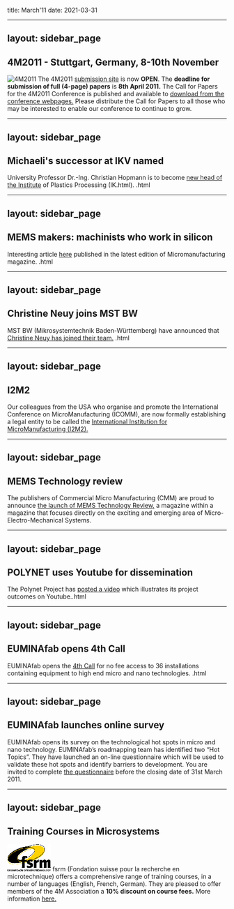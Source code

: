 title: March'11
date: 2021-03-31

<!--break-->
---
layout: sidebar_page
---

## 4M2011 - Stuttgart, Germany, 8-10th November


![4M2011](/images/4m-2011_web1.jpg)
The 4M2011 [submission site](/conference/2011/Submission_Guidelines) is now **OPEN**. The **deadline for submission of full (4-page) papers** is **8th April 2011.** The Call for Papers for the 4M2011 Conference is published and available to [download from the conference webpages.](/conference/2011/Call_for_Paper.html) Please distribute the Call for Papers to all those who may be interested to enable our conference to continue to grow.   
     
---
layout: sidebar_page
---

## Michaeli's successor at IKV named

University Professor Dr.-Ing. Christian Hopmann is to become [new head of the Institute](/contents/Michaelis-successor-IKV-named.html) of Plastics Processing (IK.html).  .html
   
---
layout: sidebar_page
---

## MEMS makers: machinists who work in silicon

Interesting article [here](/contents/MEMS-makers-machinists-who-work-silico.html) published in the latest edition of Micromanufacturing magazine.  .html

---
layout: sidebar_page
---

## Christine Neuy joins MST BW

MST BW (Mikrosystemtechnik Baden-Württemberg) have announced that [Christine Neuy has joined their team.](/contents/Christine-Neuy-joins-MST-B.html)  .html
  
---
layout: sidebar_page
---

## I2M2

Our colleagues from the USA who organise and promote the International Conference on MicroManufacturing (ICOMM), are now formally establishing a legal entity to be called the [International Institution for MicroManufacturing (I2M2).](http://i2m2.northwestern.edu/index.php)  
   
---
layout: sidebar_page
---

## MEMS Technology review

The publishers of Commercial Micro Manufacturing (CMM) are proud to announce [the launch of MEMS Technology Review,](http://www.micromanu.com/x/guideArchiveArticle.html?id=1941) a magazine within a magazine that focuses directly on the exciting and emerging area of Micro- Electro-Mechanical Systems.     
  
---
layout: sidebar_page
---

## POLYNET uses Youtube for dissemination

The Polynet Project has [posted a video](/contents/POLYNET-uses-YouTube-platform-disseminatio.html) which illustrates its project outcomes on Youtube..html
  
---
layout: sidebar_page
---

## EUMINAfab opens 4th Call

EUMINAfab opens the [4th Call](/contents/EUMINAfab-opens-4th-Cal.html) for no fee access to 36 installations containing equipment to high end micro and nano technologies.  .html
  
---
layout: sidebar_page
---

## EUMINAfab launches online survey

EUMINAfab opens its survey on the technological hot spots in micro and nano technology. 
EUMINAfab’s roadmapping team has identified two “Hot Topics”. They have launched an on-line questionnaire which will be used to validate these hot spots and identify barriers to development. You are invited to complete [the questionnaire](http://www.euminafab.eu/index.php/activities/roadmapping-questionnaire) before the closing date of 31st March 2011.
  
---
layout: sidebar_page
---

## Training Courses in Microsystems

![FSRM](/images/FSRM_LOGO_web.gif)
fsrm (Fondation suisse pour la recherche en microtechnique) offers a comprehensive range of training courses, in a number of languages (English, French, German). They are pleased to offer members of the 4M Association a <b>10% discount on course fees.</b> More information [here.](/contents/fsrm-training-course.html)